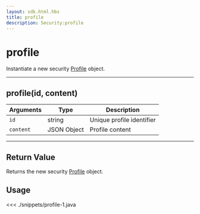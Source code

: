 ```yaml
---
layout: sdk.html.hbs
title: profile
description: Security:profile
---
```


# profile

Instantiate a new security [Profile](/sdk/android/3/controllers/profile/) object.

---

## profile(id, content)

| Arguments | Type        | Description               |
| --------- | ----------- | ------------------------- |
| `id`      | string      | Unique profile identifier |
| `content` | JSON Object | Profile content           |

---

## Return Value

Returns the new security [Profile](/sdk/android/3/controllers/profile/) object.

## Usage

<<< ./snippets/profile-1.java
